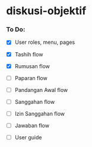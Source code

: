 # diskusi-objektif

### To Do:

- [x] User roles, menu, pages

- [x] Tashih flow 

- [x] Rumusan flow

- [ ] Paparan flow

- [ ] Pandangan Awal flow

- [ ] Sanggahan flow

- [ ] Izin Sanggahan flow

- [ ] Jawaban flow

- [ ] User guide 